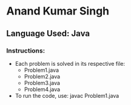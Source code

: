 # Anand Kumar Singh

## Language Used: Java

### Instructions:
- Each problem is solved in its respective file:
  - Problem1.java
  - Problem2.java
  - Problem3.java
  - Problem4.java
- To run the code, use:
  javac Problem1.java 
